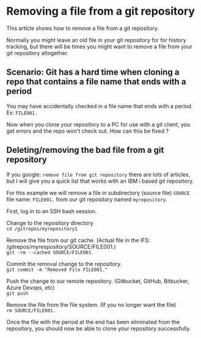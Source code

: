 # Removing a file from a git repository
This article shows how to remove a file from a git repository.

Normally you might leave an old file in your git repository for for history tracking, but there will be times you might want to remove a file from your git repository altogether.

## Scenario: Git has a hard time when cloning a repo that contains a file name that ends with a period 
You may have accidentally checked in a file name that ends with a period. Ex: ```FILE001.```   

Now when you clone your repository to a PC for use with a git client, you get errors and the repo won't check out. How can this be fixed ?   

## Deleting/removing the bad file from a git repository
If you google: ```remove file from git repository``` there are lots of articles, but I will give you a quick list that works with an IBM i based git repository.    

For this example we will remove a file in subdirectory (source file) ```SOURCE``` file name: ```FILE001.``` from our git repository named ```myrepository```.   

First, log in to an SSH bash session.   

Change to the repository directory   
```cd /gitrepos/myrepository1```   

Remove the file from our git cache. (Actual file in the IFS: /gitrepos/myrespository/SOURCE/FILE001.)   
```git -rm --cached SOURCE/FILE001.```

Commit the removal change to the repository.   
```git commit -m "Removed File FILE001."```   

Push the change to our remote repository. (Gitbucket, GitHub, Bitbucker, Azure Devops, etc)    
```git push```

Remove the file from the file system. (If you no longer want the file)  
```rm SOURCE/FILE001.```

Once the file with the period at the end has been eliminated from the repository, you should now be able to clone your repository successfully.
